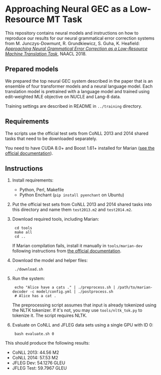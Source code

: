 # Approaching Neural GEC as a Low-Resource MT Task

This repository contains neural models and instructions on how to reproduce our
results for our neural grammatical error correction systems from M.
Junczys-Dowmunt, R. Grundkiewicz, S. Guha, K. Heafield: [_Approaching Neural
Grammatical Error Correction as a Low-Resource Machine Translation
Task_](http://www.aclweb.org/anthology/N18-1055), NAACL 2018.


## Prepared models

We prepared the top neural GEC system described in the paper that is an
ensemble of four transformer models and a neural language model. Each
translation model is pretrained with a language model and trained using
edit-weighted MLE objective on NUCLE and Lang-8 data.

Training settings are described in README in `../training` directory.


## Requirements

The scripts use the official test sets from CoNLL 2013 and 2014 shared tasks
that need to be downloaded separately.

You need to have CUDA 8.0+ and Boost 1.61+ installed for Marian ([see the
official documentation](https://marian-nmt.github.io/docs/)).


## Instructions

1. Install requirements:
    - Python, Perl, Makefile
    - Python Enchant (`pip install pyenchant` on Ubuntu)

1. Put the official test sets from CoNLL 2013 and 2014 shared tasks into
   this directory and name them `test2013.m2` and `test2014.m2`.

1. Download required tools, including Marian:

        cd tools
        make all
        cd ..

    If Marian compilation fails, install it manually in `tools/marian-dev`
    following instructions from [the official
    documentation](https://marian-nmt.github.io/docs/).

1. Download the model and helper files:

        ./download.sh

1. Run the system:

        echo "Alice have a cats ." | ./preprocess.sh | /path/to/marian-decoder -c model/config.yml | ./postprocess.sh
        # Alice has a cat .

    The preprocessing script assumes that input is already tokenized using the
    NLTK tokenizer.  If it's not, you may use `tools/nltk_tok.py` to tokenize
    it. The script requires NLTK.

1. Evaluate on CoNLL and JFLEG data sets using a single GPU with ID 0:

        bash evaluate.sh 0

This should produce the following results:

- CoNLL 2013: 44.56 M2
- CoNLL 2014: 57.53 M2
- JFLEG Dev: 54.1276 GLEU
- JFLEG Test: 59.7967 GLEU

